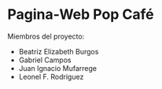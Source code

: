 # Pagina-Web Pop Café

Miembros del proyecto:

- Beatriz Elizabeth Burgos
- Gabriel Campos
- Juan Ignacio Mufarrege
- Leonel F. Rodriguez
